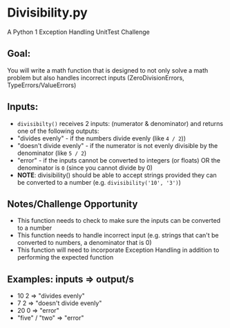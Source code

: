 # Divisibility.py
A Python 1 Exception Handling UnitTest Challenge

**Goal:**
----------
You will write a math function that is designed to not only solve a math problem but also handles incorrect inputs (ZeroDivisionErrors, TypeErrors/ValueErrors)

**Inputs:**
----------
* `divisibilty()` receives 2 inputs: (numerator & denominator) and returns one of the following outputs:
 * "divides evenly" - if the numbers divide evenly (like `4 / 2`))
 * "doesn't divide evenly" - if the numerator is not evenly divisible by the denominator (like `5 / 2`)
 * "error" - if the inputs cannot be converted to integers (or floats) OR the denominator is `0` (since you cannot divide by 0)
 * **NOTE**: divisibility() should be able to accept strings provided they can be converted to a number (e.g. `divisibility('10', '3')`)

**Notes/Challenge Opportunity**
-------------
* This function needs to check to make sure the inputs can be converted to a number
* This function needs to handle incorrect input (e.g. strings that can't be converted to numbers, a denominator that is 0)
* This function will need to incorporate Exception Handling in addition to performing the expected function

**Examples:**
inputs => output/s
--------------------------------
* 10 2 => "divides evenly"
* 7 2 => "doesn't divide evenly"
* 20 0 => "error"
* "five" / "two" => "error"
